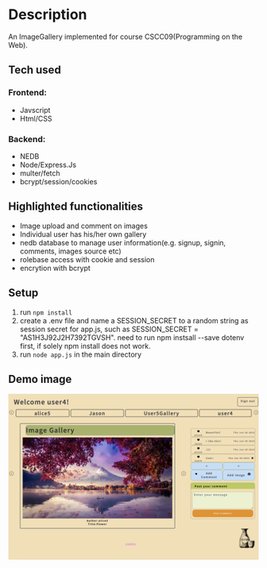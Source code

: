 # Description

  An ImageGallery implemented for course CSCC09(Programming on the Web).

## Tech used

### Frontend:
  * Javscript
  * Html/CSS


### Backend:
  * NEDB
  * Node/Express.Js
  * multer/fetch
  * bcrypt/session/cookies

## Highlighted functionalities
  * Image upload and comment on images
  * Individual user has his/her own gallery
  * nedb database to manage user information(e.g. signup, signin, comments, images source etc)
  * rolebase access with cookie and session
  * encrytion with bcrypt
  
## Setup

1. run `npm install`
2. create a .env file and name a SESSION_SECRET to a random string as session secret for app.js, such as SESSION_SECRET = "AS1H3J92J2H7392TGVSH".
   need to run npm instsall --save dotenv first, if solely npm install does not work.
3. run `node app.js` in the main directory

## Demo image
![alt text](https://github.com/Tony-beeper/ImageGallery/blob/main/static/media/demoImage.png?raw=true)

